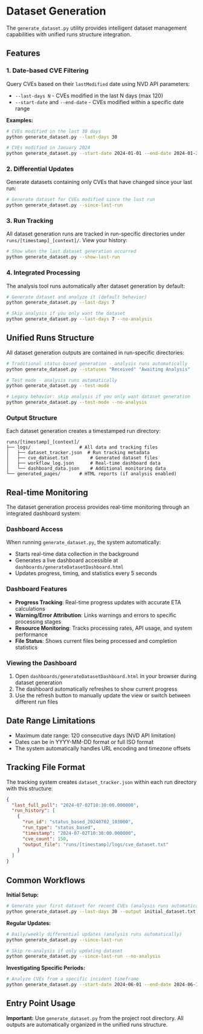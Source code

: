 # Dataset Generation

The `generate_dataset.py` utility provides intelligent dataset management capabilities with unified runs structure integration.

## Features

### 1. Date-based CVE Filtering

Query CVEs based on their `lastModified` date using NVD API parameters:

- `--last-days N` - CVEs modified in the last N days (max 120)
- `--start-date` and `--end-date` - CVEs modified within a specific date range

**Examples:**

```bash
# CVEs modified in the last 30 days
python generate_dataset.py --last-days 30

# CVEs modified in January 2024
python generate_dataset.py --start-date 2024-01-01 --end-date 2024-01-31
```

### 2. Differential Updates

Generate datasets containing only CVEs that have changed since your last run:

```bash
# Generate dataset for CVEs modified since the last run
python generate_dataset.py --since-last-run
```

### 3. Run Tracking

All dataset generation runs are tracked in run-specific directories under `runs/[timestamp]_[context]/`. View your history:

```bash
# Show when the last dataset generation occurred
python generate_dataset.py --show-last-run
```

### 4. Integrated Processing

The analysis tool runs automatically after dataset generation by default:

```bash
# Generate dataset and analyze it (default behavior)
python generate_dataset.py --last-days 7

# Skip analysis if you only want the dataset
python generate_dataset.py --last-days 7 --no-analysis
```

## Unified Runs Structure

All dataset generation outputs are contained in run-specific directories:

```bash
# Traditional status-based generation - analysis runs automatically
python generate_dataset.py --statuses "Received" "Awaiting Analysis"

# Test mode - analysis runs automatically  
python generate_dataset.py --test-mode

# Legacy behavior: skip analysis if you only want dataset generation
python generate_dataset.py --test-mode --no-analysis
```

### Output Structure

Each dataset generation creates a timestamped run directory:

```text
runs/[timestamp]_[context]/
├── logs/                  # All data and tracking files
│   ├── dataset_tracker.json  # Run tracking metadata
│   ├── cve_dataset.txt        # Generated dataset files
│   ├── workflow_log.json      # Real-time dashboard data
│   └── dashboard_data.json    # Additional monitoring data
└── generated_pages/       # HTML reports (if analysis enabled)
```

## Real-time Monitoring

The dataset generation process provides real-time monitoring through an integrated dashboard system:

### Dashboard Access

When running `generate_dataset.py`, the system automatically:

- Starts real-time data collection in the background
- Generates a live dashboard accessible at `dashboards/generateDatasetDashboard.html`
- Updates progress, timing, and statistics every 5 seconds

### Dashboard Features

- **Progress Tracking**: Real-time progress updates with accurate ETA calculations
- **Warning/Error Attribution**: Links warnings and errors to specific processing stages
- **Resource Monitoring**: Tracks processing rates, API usage, and system performance
- **File Status**: Shows current files being processed and completion statistics

### Viewing the Dashboard

1. Open `dashboards/generateDatasetDashboard.html` in your browser during dataset generation
2. The dashboard automatically refreshes to show current progress
3. Use the refresh button to manually update the view or switch between different run files

## Date Range Limitations

- Maximum date range: 120 consecutive days (NVD API limitation)
- Dates can be in YYYY-MM-DD format or full ISO format
- The system automatically handles URL encoding and timezone offsets

## Tracking File Format

The tracking system creates `dataset_tracker.json` within each run directory with this structure:

```json
{
  "last_full_pull": "2024-07-02T10:30:00.000000",
  "run_history": [
    {
      "run_id": "status_based_20240702_103000",
      "run_type": "status_based",
      "timestamp": "2024-07-02T10:30:00.000000",
      "cve_count": 150,
      "output_file": "runs/[timestamp]/logs/cve_dataset.txt"
    }
  ]
}
```

## Common Workflows

**Initial Setup:**

```bash
# Generate your first dataset for recent CVEs (analysis runs automatically)
python generate_dataset.py --last-days 30 --output initial_dataset.txt
```

**Regular Updates:**

```bash
# Daily/weekly differential updates (analysis runs automatically)
python generate_dataset.py --since-last-run

# Skip re-analysis if only updating dataset
python generate_dataset.py --since-last-run --no-analysis
```

**Investigating Specific Periods:**

```bash
# Analyze CVEs from a specific incident timeframe
python generate_dataset.py --start-date 2024-06-01 --end-date 2024-06-15 --output incident_analysis.txt
```

## Entry Point Usage

**Important:** Use `generate_dataset.py` from the project root directory. All outputs are automatically organized in the unified runs structure.
